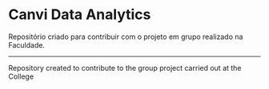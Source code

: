 # Canvi Data Analytics

<p>Repositório criado para contribuir com o projeto em grupo realizado na Faculdade. </p>
<hr>
<p>Repository created to contribute to the group project carried out at the College</p>
